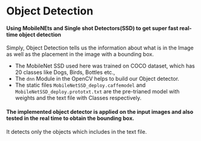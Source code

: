 # Object Detection
#### Using MobileNEts and Single shot Detectors(SSD) to get super fast real-time object detection

Simply, Object Detection tells us the information about what is in the Image as well as the placement in the image with a bounding box.

- The MobileNet SSD used here was trained on COCO dataset, which has 20 classes like Dogs, Birds, Bottles etc.,
- The `dnn` Module in the OpenCV helps to build our Object detector.
- The static files `MobileNetSSD_deploy.caffemodel` and `MobileNetSSD_deploy.prototxt.txt` are the pre-trianed model with weights and the text file with Classes respectively.

#### The implemented object detector is applied on the input images and also tested in the real time to obtain the bounding box.
It detects only the objects which includes in the text file.















